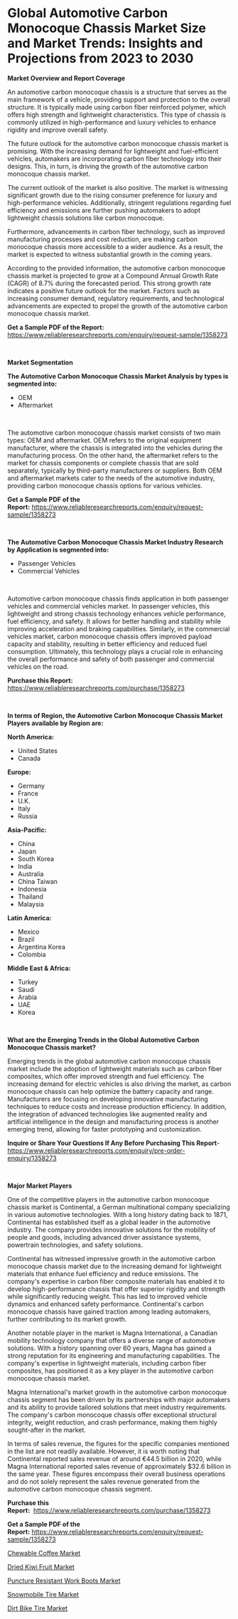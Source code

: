 <p><h1>Global Automotive Carbon Monocoque Chassis Market Size and Market Trends: Insights and Projections from 2023 to 2030</h1></p><p><strong>Market Overview and Report Coverage</strong></p>
<p><p>An automotive carbon monocoque chassis is a structure that serves as the main framework of a vehicle, providing support and protection to the overall structure. It is typically made using carbon fiber reinforced polymer, which offers high strength and lightweight characteristics. This type of chassis is commonly utilized in high-performance and luxury vehicles to enhance rigidity and improve overall safety.</p><p>The future outlook for the automotive carbon monocoque chassis market is promising. With the increasing demand for lightweight and fuel-efficient vehicles, automakers are incorporating carbon fiber technology into their designs. This, in turn, is driving the growth of the automotive carbon monocoque chassis market.</p><p>The current outlook of the market is also positive. The market is witnessing significant growth due to the rising consumer preference for luxury and high-performance vehicles. Additionally, stringent regulations regarding fuel efficiency and emissions are further pushing automakers to adopt lightweight chassis solutions like carbon monocoque.</p><p>Furthermore, advancements in carbon fiber technology, such as improved manufacturing processes and cost reduction, are making carbon monocoque chassis more accessible to a wider audience. As a result, the market is expected to witness substantial growth in the coming years.</p><p>According to the provided information, the automotive carbon monocoque chassis market is projected to grow at a Compound Annual Growth Rate (CAGR) of 8.7% during the forecasted period. This strong growth rate indicates a positive future outlook for the market. Factors such as increasing consumer demand, regulatory requirements, and technological advancements are expected to propel the growth of the automotive carbon monocoque chassis market.</p></p>
<p><strong>Get a Sample PDF of the Report:</strong> <a href="https://www.reliableresearchreports.com/enquiry/request-sample/1358273">https://www.reliableresearchreports.com/enquiry/request-sample/1358273</a></p>
<p>&nbsp;</p>
<p><strong>Market Segmentation</strong></p>
<p><strong>The Automotive Carbon Monocoque Chassis Market Analysis by types is segmented into:</strong></p>
<p><ul><li>OEM</li><li>Aftermarket</li></ul></p>
<p>&nbsp;</p>
<p><p>The automotive carbon monocoque chassis market consists of two main types: OEM and aftermarket. OEM refers to the original equipment manufacturer, where the chassis is integrated into the vehicles during the manufacturing process. On the other hand, the aftermarket refers to the market for chassis components or complete chassis that are sold separately, typically by third-party manufacturers or suppliers. Both OEM and aftermarket markets cater to the needs of the automotive industry, providing carbon monocoque chassis options for various vehicles.</p></p>
<p><strong>Get a Sample PDF of the Report:</strong>&nbsp;<a href="https://www.reliableresearchreports.com/enquiry/request-sample/1358273">https://www.reliableresearchreports.com/enquiry/request-sample/1358273</a></p>
<p>&nbsp;</p>
<p><strong>The Automotive Carbon Monocoque Chassis Market Industry Research by Application is segmented into:</strong></p>
<p><ul><li>Passenger Vehicles</li><li>Commercial Vehicles</li></ul></p>
<p>&nbsp;</p>
<p><p>Automotive carbon monocoque chassis finds application in both passenger vehicles and commercial vehicles market. In passenger vehicles, this lightweight and strong chassis technology enhances vehicle performance, fuel efficiency, and safety. It allows for better handling and stability while improving acceleration and braking capabilities. Similarly, in the commercial vehicles market, carbon monocoque chassis offers improved payload capacity and stability, resulting in better efficiency and reduced fuel consumption. Ultimately, this technology plays a crucial role in enhancing the overall performance and safety of both passenger and commercial vehicles on the road.</p></p>
<p><strong>Purchase this Report:</strong>&nbsp; <a href="https://www.reliableresearchreports.com/purchase/1358273">https://www.reliableresearchreports.com/purchase/1358273</a></p>
<p>&nbsp;</p>
<p><strong>In terms of Region, the Automotive Carbon Monocoque Chassis Market Players available by Region are:</strong></p>
<p>
    <p> <strong> North America: </strong>
        <ul>
            <li>United States</li>
            <li>Canada</li>
        </ul>
        </p> 
    <p> <strong> Europe: </strong>
        <ul>
            <li>Germany</li>
            <li>France</li>
            <li>U.K.</li>
            <li>Italy</li>
            <li>Russia</li>
        </ul>
        </p> 
    <p> <strong> Asia-Pacific: </strong>
        <ul>
            <li>China</li>
            <li>Japan</li>
            <li>South Korea</li>
            <li>India</li>
            <li>Australia</li>
            <li>China Taiwan</li>
            <li>Indonesia</li>
            <li>Thailand</li>
            <li>Malaysia</li>
        </ul>
        </p> 
    <p> <strong> Latin America: </strong>
        <ul>
            <li>Mexico</li>
            <li>Brazil</li>
            <li>Argentina Korea</li>
            <li>Colombia</li>
        </ul>
        </p> 
    <p> <strong> Middle East & Africa: </strong>
        <ul>
            <li>Turkey</li>
            <li>Saudi</li>
            <li>Arabia</li>
            <li>UAE</li>
            <li>Korea</li>
        </ul>
    </p>
    </p>
<p>&nbsp;</p>
<p><strong>What are the Emerging Trends in the Global Automotive Carbon Monocoque Chassis market?</strong></p>
<p><p>Emerging trends in the global automotive carbon monocoque chassis market include the adoption of lightweight materials such as carbon fiber composites, which offer improved strength and fuel efficiency. The increasing demand for electric vehicles is also driving the market, as carbon monocoque chassis can help optimize the battery capacity and range. Manufacturers are focusing on developing innovative manufacturing techniques to reduce costs and increase production efficiency. In addition, the integration of advanced technologies like augmented reality and artificial intelligence in the design and manufacturing process is another emerging trend, allowing for faster prototyping and customization.</p></p>
<p><strong>Inquire or Share Your Questions If Any Before Purchasing This Report</strong>- <a href="https://www.reliableresearchreports.com/enquiry/pre-order-enquiry/1358273">https://www.reliableresearchreports.com/enquiry/pre-order-enquiry/1358273</a></p>
<p>&nbsp;</p>
<p><strong>Major Market Players</strong></p>
<p><p>One of the competitive players in the automotive carbon monocoque chassis market is Continental, a German multinational company specializing in various automotive technologies. With a long history dating back to 1871, Continental has established itself as a global leader in the automotive industry. The company provides innovative solutions for the mobility of people and goods, including advanced driver assistance systems, powertrain technologies, and safety solutions.</p><p>Continental has witnessed impressive growth in the automotive carbon monocoque chassis market due to the increasing demand for lightweight materials that enhance fuel efficiency and reduce emissions. The company's expertise in carbon fiber composite materials has enabled it to develop high-performance chassis that offer superior rigidity and strength while significantly reducing weight. This has led to improved vehicle dynamics and enhanced safety performance. Continental's carbon monocoque chassis have gained traction among leading automakers, further contributing to its market growth.</p><p>Another notable player in the market is Magna International, a Canadian mobility technology company that offers a diverse range of automotive solutions. With a history spanning over 60 years, Magna has gained a strong reputation for its engineering and manufacturing capabilities. The company's expertise in lightweight materials, including carbon fiber composites, has positioned it as a key player in the automotive carbon monocoque chassis market.</p><p>Magna International's market growth in the automotive carbon monocoque chassis segment has been driven by its partnerships with major automakers and its ability to provide tailored solutions that meet industry requirements. The company's carbon monocoque chassis offer exceptional structural integrity, weight reduction, and crash performance, making them highly sought-after in the market.</p><p>In terms of sales revenue, the figures for the specific companies mentioned in the list are not readily available. However, it is worth noting that Continental reported sales revenue of around €44.5 billion in 2020, while Magna International reported sales revenue of approximately $32.6 billion in the same year. These figures encompass their overall business operations and do not solely represent the sales revenue generated from the automotive carbon monocoque chassis segment.</p></p>
<p><strong>Purchase this Report:</strong>&nbsp;&nbsp;<a href="https://www.reliableresearchreports.com/purchase/1358273">https://www.reliableresearchreports.com/purchase/1358273</a></p>
<p></p>
<p><strong>Get a Sample PDF of the Report:</strong>&nbsp;<a href="https://www.reliableresearchreports.com/enquiry/request-sample/1358273">https://www.reliableresearchreports.com/enquiry/request-sample/1358273</a></p>
<p><p><a href="https://www.linkedin.com/pulse/decoding-chewable-coffee-market-deep-dive-latest-trends-segmentation-neffe/">Chewable Coffee Market</a></p><p><a href="https://www.linkedin.com/pulse/dried-kiwi-fruit-market-challenges-opportunities-growth-drivers-pipme/">Dried Kiwi Fruit Market</a></p><p><a href="https://medium.com/@abdulkazi7580/puncture-resistant-work-boots-market-comprehensive-assessment-by-type-application-and-geography-802316e8a501">Puncture Resistant Work Boots Market</a></p><p><a href="https://github.com/YashRP12/Market-Research-Report-List-1/blob/main/snowmobile-tire-market.md">Snowmobile Tire Market</a></p><p><a href="https://github.com/Chiragrp25/Market-Research-Report-List-1/blob/main/dirt-bike-tire-market.md">Dirt Bike Tire Market</a></p></p>